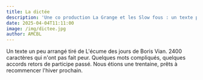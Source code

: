 ```yaml
---
title: La dictée
description: 'Une co production La Grange et les Slow fous : un texte pas si facile lu, relu, dicté et...corrigé. les lyricantois sont plutôt forts en orthographe !!'
date: 2025-04-04T11:11:00
image: /img/dictee.jpg
author: AMCBL
---
```

Un texte un peu arrangé tiré de L'écume des jours de Boris Vian. 2400 caractères qui n'ont pas fait peur. Quelques mots compliqués, quelques accords retors de participe passé. Nous étions une trentaine, prêts à recommencer l'hiver prochain.
